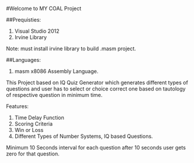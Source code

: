 #Welcome to MY COAL Project

##Prequisties:
1. Visual Studio 2012
2. Irvine Library 

Note: must install irvine library to build .masm project.

##Languages:
1. masm x8086 Assembly Language.

This Project based on IQ Quiz Generator which generates different types of questions and user has to select or choice correct one based on tautology of respective question in minimum time.

Features:
1. Time Delay Function
2. Scoring Criteria
3. Win or Loss
4. Different Types of Number Systems, IQ based Questions.

Minimum 10 Seconds interval for each question after 10 seconds user gets zero for that question.

